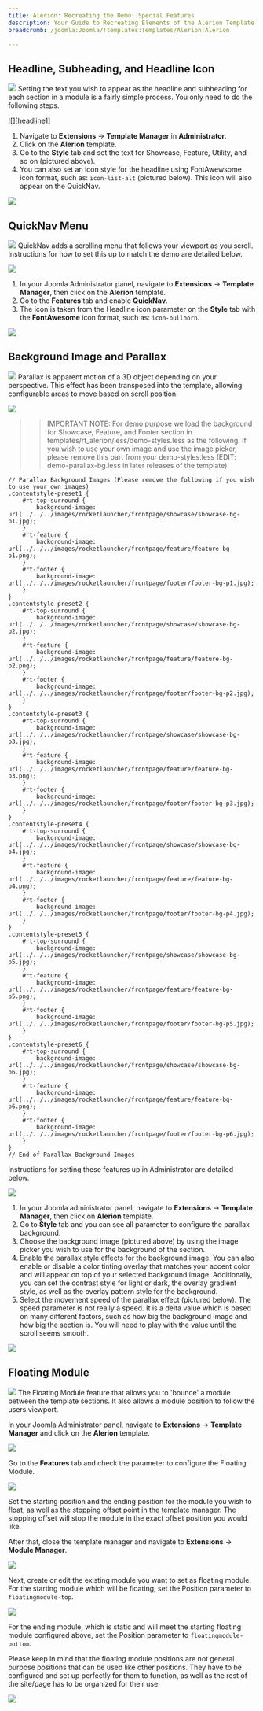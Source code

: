 ```yaml
---
title: Alerion: Recreating the Demo: Special Features
description: Your Guide to Recreating Elements of the Alerion Template for Joomla
breadcrumb: /joomla:Joomla/!templates:Templates/Alerion:Alerion

---
```


Headline, Subheading, and Headline Icon
-----
![][headline3]
Setting the text you wish to appear as the headline and subheading for each section in a module is a fairly simple process. You only need to do the following steps.

![][headline1]
1. Navigate to **Extensions** → **Template Manager** in **Administrator**.
2. Click on the **Alerion** template.
3. Go to the **Style** tab and set the text for Showcase, Feature, Utility, and so on (pictured above).
4. You can also set an icon style for the headline using FontAwewsome icon format, such as: `icon-list-alt` (pictured below). This icon will also appear on the QuickNav.

![][headline2]

QuickNav Menu
-----
![][quicknav1]
QuickNav adds a scrolling menu that follows your viewport as you scroll. Instructions for how to set this up to match the demo are detailed below.

![][quicknav2]

1. In your Joomla Administrator panel, navigate to **Extensions** → **Template Manager**, then click on the **Alerion** template.
2. Go to the **Features** tab and enable **QuickNav**.
3. The icon is taken from the Headline icon parameter on the **Style** tab with the **FontAwesome** icon format, such as: `icon-bullhorn`.

![][quicknav3]

Background Image and Parallax
-----
![][parallax1]
Parallax is apparent motion of a 3D object depending on your perspective. This effect has been transposed into the template, allowing configurable areas to move based on scroll position.

![][parallax2]

>> IMPORTANT NOTE: For demo purpose we load the background for Showcase, Feature, and Footer section in templates/rt_alerion/less/demo-styles.less as the following. If you wish to use your own image and use the image picker, please remove this part from your demo-styles.less (EDIT: demo-parallax-bg.less in later releases of the template).

~~~
// Parallax Background Images (Please remove the following if you wish to use your own images)
.contentstyle-preset1 {
    #rt-top-surround {
        background-image: url(../../../images/rocketlauncher/frontpage/showcase/showcase-bg-p1.jpg);
    }
    #rt-feature {
        background-image: url(../../../images/rocketlauncher/frontpage/feature/feature-bg-p1.png);
    }   
    #rt-footer {
        background-image: url(../../../images/rocketlauncher/frontpage/footer/footer-bg-p1.jpg);
    }   
}
.contentstyle-preset2 {
    #rt-top-surround {
        background-image: url(../../../images/rocketlauncher/frontpage/showcase/showcase-bg-p2.jpg);
    }
    #rt-feature {
        background-image: url(../../../images/rocketlauncher/frontpage/feature/feature-bg-p2.png);
    }      
    #rt-footer {
        background-image: url(../../../images/rocketlauncher/frontpage/footer/footer-bg-p2.jpg);
    }   
}
.contentstyle-preset3 {
    #rt-top-surround {
        background-image: url(../../../images/rocketlauncher/frontpage/showcase/showcase-bg-p3.jpg);
    }
    #rt-feature {
        background-image: url(../../../images/rocketlauncher/frontpage/feature/feature-bg-p3.png);
    }      
    #rt-footer {
        background-image: url(../../../images/rocketlauncher/frontpage/footer/footer-bg-p3.jpg);
    }   
}
.contentstyle-preset4 {
    #rt-top-surround {
        background-image: url(../../../images/rocketlauncher/frontpage/showcase/showcase-bg-p4.jpg);
    }
    #rt-feature {
        background-image: url(../../../images/rocketlauncher/frontpage/feature/feature-bg-p4.png);
    }      
    #rt-footer {
        background-image: url(../../../images/rocketlauncher/frontpage/footer/footer-bg-p4.jpg);
    }   
}
.contentstyle-preset5 {
    #rt-top-surround {
        background-image: url(../../../images/rocketlauncher/frontpage/showcase/showcase-bg-p5.jpg);
    }
    #rt-feature {
        background-image: url(../../../images/rocketlauncher/frontpage/feature/feature-bg-p5.png);
    }      
    #rt-footer {
        background-image: url(../../../images/rocketlauncher/frontpage/footer/footer-bg-p5.jpg);
    }   
}
.contentstyle-preset6 {
    #rt-top-surround {
        background-image: url(../../../images/rocketlauncher/frontpage/showcase/showcase-bg-p6.jpg);
    }
    #rt-feature {
        background-image: url(../../../images/rocketlauncher/frontpage/feature/feature-bg-p6.png);
    }      
    #rt-footer {
        background-image: url(../../../images/rocketlauncher/frontpage/footer/footer-bg-p6.jpg);
    }   
}
// End of Parallax Background Images
~~~

Instructions for setting these features up in Administrator are detailed below.

![][parallax3]

1. In your Joomla administrator panel, navigate to **Extensions** → **Template Manager**, then click on **Alerion** template.
2. Go to **Style** tab and you can see all parameter to configure the parallax background.
3. Choose the background image (pictured above) by using the image picker you wish to use for the background of the section.
4. Enable the parallax style effects for the background image. You can also enable or disable a color tinting overlay that matches your accent color and will appear on top of your selected background image. Additionally, you can set the contrast style for light or dark, the overlay gradient style, as well as the overlay pattern style for the background.
5. Select the movement speed of the parallax effect (pictured below). The speed parameter is not really a speed. It is a delta value which is based on many different factors, such as how big the background image and how big the section is. You will need to play with the value until the scroll seems smooth.

![][parallax4]

Floating Module
-----
![][floating1]
The Floating Module feature that allows you to 'bounce' a module between the template sections. It also allows a module position to follow the users viewport. 

In your Joomla Administrator panel, navigate to **Extensions** → **Template Manager** and click on the **Alerion** template.

![][floating2]

Go to the **Features** tab and check the parameter to configure the Floating Module.

![][floating3]

Set the starting position and the ending position for the module you wish to float, as well as the stopping offset point in the template manager. The stopping offset will stop the module in the exact offset position you would like.

After that, close the template manager and navigate to **Extensions** → **Module Manager**.

![][floating4]

Next, create or edit the existing module you want to set as floating module. For the starting module which will be floating, set the Position parameter to `floatingmodule-top`.

![][floating5]

For the ending module, which is static and will meet the starting floating module configured above, set the Position parameter to `floatingmodule-bottom`.

Please keep in mind that the floating module positions are not general purpose positions that can be used like other positions. They have to be configured and set up perfectly for them to function, as well as the rest of the site/page has to be organized for their use.

![][floating6]

[headline2]: assets/headline_2.jpeg
[headline3]: assets/headline_3.jpeg
[quicknav1]: assets/quicknav_1.jpeg
[quicknav2]: assets/quicknav_2.jpeg
[quicknav3]: assets/quicknav_3.jpeg
[parallax1]: assets/parallax_1.jpeg
[parallax2]: assets/parallax_2.jpeg
[parallax3]: assets/parallax_3.jpeg
[parallax4]: assets/parallax_4.jpeg
[floating1]: assets/floating_1.jpeg
[floating2]: assets/floating_2.jpeg
[floating3]: assets/floating_3.jpeg
[floating4]: assets/floating_4.jpeg
[floating5]: assets/floating_5.jpeg
[floating6]: assets/floating_6.jpeg